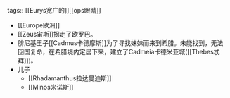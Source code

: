 tags:: [[Eurys宽广的]][[ops眼睛]]

- [[Europe欧洲]]
- [[Zeus宙斯]]拐走了欧罗巴。
- 腓尼基王子[[Cadmus卡德摩斯]]为了寻找妹妹而来到希腊。未能找到，无法回国复命，在希腊境内定居下来，建立了Cadmeia卡德米亚城([[Thebes忒拜]])。
- 儿子
	- [[Rhadamanthus拉达曼迪斯]]
	- [[Minos米诺斯]]